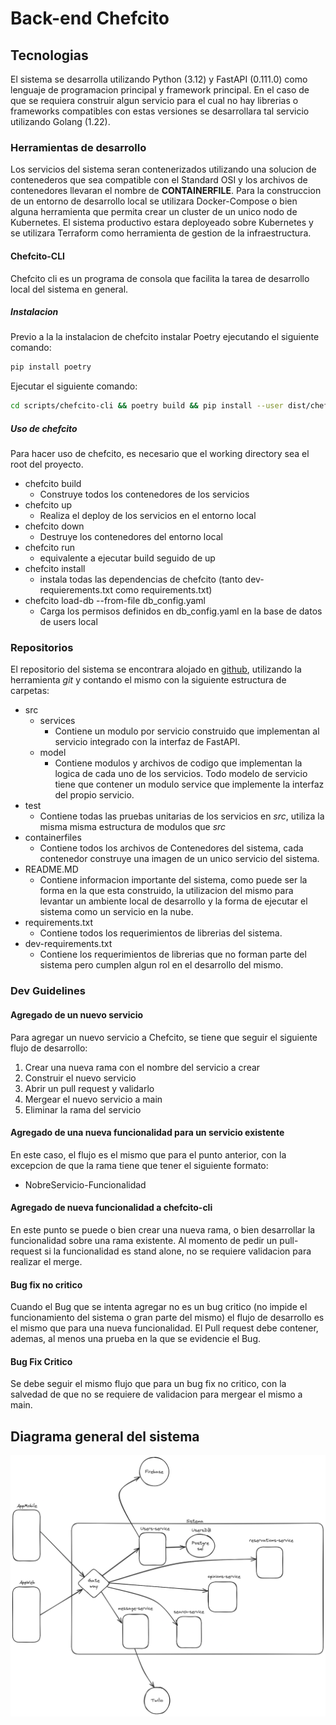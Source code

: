 # Back-end Chefcito 

## Tecnologias

El sistema se desarrolla utilizando Python (3.12) y FastAPI (0.111.0) como lenguaje 
de programacion principal y framework principal. En el caso de que se requiera construir
algun servicio para el cual no hay librerias o frameworks compatibles con estas versiones
se desarrollara tal servicio utilizando Golang (1.22).

### Herramientas de desarrollo

Los servicios del sistema seran contenerizados utilizando una solucion de contenederos que
sea compatible con el Standard OSI y los archivos de contenedores llevaran el nombre de
**CONTAINERFILE**.
Para la construccion de un entorno de desarrollo local se utilizara Docker-Compose o bien
alguna herramienta que permita crear un cluster de un unico nodo de Kubernetes. El sistema
productivo estara deployeado sobre Kubernetes y se utilizara Terraform como herramienta
de gestion de la infraestructura.

#### Chefcito-CLI

Chefcito cli es un programa de consola que facilita la tarea de desarrollo local del sistema en general. 

##### Instalacion
Previo a la la instalacion de chefcito instalar Poetry ejecutando el siguiente comando:

```bash
pip install poetry
```

Ejecutar el siguiente comando:

```bash
cd scripts/chefcito-cli && poetry build && pip install --user dist/chefcito_cli-0.1.0-py3-none-any.whl
```

##### Uso de chefcito

Para hacer uso de chefcito, es necesario que el working directory sea el root del proyecto.

- chefcito build
    - Construye todos los contenedores de los servicios
- chefcito up
    - Realiza el deploy de los servicios en el entorno local
- chefcito down
    - Destruye los contenedores del entorno local
- chefcito run
    - equivalente a ejecutar build seguido de up
- chefcito install
    - instala todas las dependencias de chefcito (tanto dev-requierements.txt como requirements.txt)
 - chefcito load-db --from-file db_config.yaml
    - Carga los permisos definidos en db_config.yaml en la base de datos de users local

### Repositorios

El repositorio del sistema se encontrara alojado en [github](github.com), utilizando la herramienta
*git* y contando el mismo con la siguiente estructura de carpetas:

- src
    - services
        - Contiene un modulo por servicio construido que implementan al servicio integrado con la interfaz de FastAPI.
    - model
        - Contiene modulos y archivos de codigo que implementan la logica de cada uno de los servicios. Todo modelo de servicio tiene que contener
          un modulo service que implemente la interfaz del propio servicio.
- test
    - Contiene todas las pruebas unitarias de los servicios en *src*, utiliza la misma misma estructura de modulos que *src*
- containerfiles
    - Contiene todos los archivos de Contenedores del sistema, cada contenedor construye una imagen de un unico servicio del 
    sistema.
- README.MD
    - Contiene informacion importante del sistema, como puede ser la forma en la que esta construido, la utilizacion del mismo para levantar
    un ambiente local de desarrollo y la forma de ejecutar el sistema como un servicio en la nube.
- requirements.txt
    - Contiene todos los requerimientos de librerias del sistema.
- dev-requirements.txt
    - Contiene los requerimientos de librerias que no forman parte del sistema pero cumplen algun rol en el desarrollo del mismo.

### Dev Guidelines

#### Agregado de un nuevo servicio

Para agregar un nuevo servicio a Chefcito, se tiene que seguir el siguiente flujo de desarrollo:

1. Crear una nueva rama con el nombre del servicio a crear
2. Construir el nuevo servicio
3. Abrir un pull request y validarlo
4. Mergear el nuevo servicio a main
5. Eliminar la rama del servicio

#### Agregado de una nueva funcionalidad para un servicio existente

En este caso, el flujo es el mismo que para el punto anterior, con la excepcion de que la rama tiene que tener el siguiente formato:

- NobreServicio-Funcionalidad

#### Agregado de nueva funcionalidad a chefcito-cli

En este punto se puede o bien crear una nueva rama, o bien desarrollar la funcionalidad sobre una rama existente. Al momento de pedir un pull-request si la funcionalidad es stand alone, no se requiere validacion para realizar el merge.

#### Bug fix no critico

Cuando el Bug que se intenta agregar no es un bug critico (no impide el funcionamiento del sistema o gran parte del mismo) el flujo de desarrollo es el mismo que para una nueva funcionalidad. El Pull request debe contener, ademas, al menos una prueba en la que se evidencie el Bug.

#### Bug Fix Critico

Se debe seguir el mismo flujo que para un bug fix no critico, con la salvedad de que no se requiere de validacion para mergear el mismo a main.


## Diagrama general del sistema

![arquitectura](img/ChefcitoServices.png)

